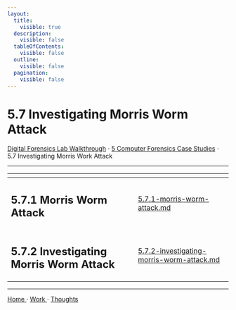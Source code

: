 ```yaml
---
layout:
  title:
    visible: true
  description:
    visible: false
  tableOfContents:
    visible: false
  outline:
    visible: false
  pagination:
    visible: false
---
```


# 5.7 Investigating Morris Worm Attack

[Digital Forensics Lab Walkthrough](../../) ⋅ [5 Computer Forensics Case Studies](../) ⋅ 5.7 Investigating Morris Work Attack

***

<table data-view="cards">
  <thead>
    <tr>
      <th></th>
      <th data-hidden data-card-target data-type="content-ref"></th>
    </tr>
  </thead>
  <tbody>
    <tr>
      <td><h2>5.7.1 Morris Worm Attack</h2></td>
      <td><a href="5.7.1-morris-worm-attack.md">5.7.1-morris-worm-attack.md</a></td>
    </tr>
    <tr>
      <td><h2>5.7.2 Investigating Morris Worm Attack</h2></td>
      <td><a href="5.7.2-investigating-morris-worm-attack.md">5.7.2-investigating-morris-worm-attack.md</a></td>
    </tr>
  </tbody>
</table>


***

[Home ](https://app.gitbook.com/o/0kO27okC5uVB9ALX3rho/s/036xtfEIzcEdGegONXWM/)⋅ [Work ](https://app.gitbook.com/o/0kO27okC5uVB9ALX3rho/s/WaFS755Q4sf02CxLcghQ/)⋅ [Thoughts](https://app.gitbook.com/o/0kO27okC5uVB9ALX3rho/s/s4QQPMntQ25hmJToKSOu/)

